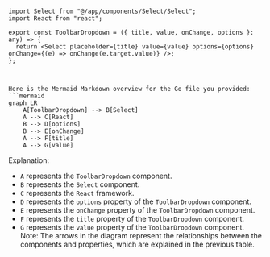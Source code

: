 ```tsx

import Select from "@/app/components/Select/Select";
import React from "react";

export const ToolbarDropdown = ({ title, value, onChange, options }: any) => {
  return <Select placeholder={title} value={value} options={options} onChange={(e) => onChange(e.target.value)} />;
};


```

```mermaid

Here is the Mermaid Markdown overview for the Go file you provided:
```mermaid
graph LR
    A[ToolbarDropdown] --> B[Select]
    A --> C[React]
    B --> D[options]
    B --> E[onChange]
    A --> F[title]
    A --> G[value]
```
Explanation:

* `A` represents the `ToolbarDropdown` component.
* `B` represents the `Select` component.
* `C` represents the `React` framework.
* `D` represents the `options` property of the `ToolbarDropdown` component.
* `E` represents the `onChange` property of the `ToolbarDropdown` component.
* `F` represents the `title` property of the `ToolbarDropdown` component.
* `G` represents the `value` property of the `ToolbarDropdown` component.
Note: The arrows in the diagram represent the relationships between the components and properties, which are explained in the previous table.

```
